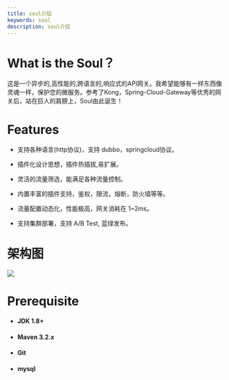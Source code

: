 ```yaml
---
title: soul介绍
keywords: soul
description: soul介绍
---
```


# What is the Soul？
这是一个异步的,高性能的,跨语言的,响应式的API网关。我希望能够有一样东西像灵魂一样，保护您的微服务。参考了Kong，Spring-Cloud-Gateway等优秀的网关后，站在巨人的肩膀上，Soul由此诞生！

 
 # Features

   * 支持各种语言(http协议)，支持 dubbo，springcloud协议。
   
   * 插件化设计思想，插件热插拔,易扩展。
   
   * 灵活的流量筛选，能满足各种流量控制。
   
   * 内置丰富的插件支持，鉴权，限流，熔断，防火墙等等。
   
   * 流量配置动态化，性能极高，网关消耗在 1~2ms。
   
   * 支持集群部署，支持 A/B Test, 蓝绿发布。
   
   
 # 架构图
 
  ![](https://yu199195.github.io/images/soul/soul-framework.png)
 
# Prerequisite

  *   #### JDK 1.8+

  *   #### Maven 3.2.x

  *   #### Git
  
  *   #### mysql